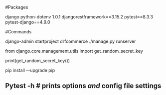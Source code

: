 #Packages

django
python-dotenv 1.0.1
djangorestframework==3.15.2
pytest==8.3.3
pytest-django==4.9.0

#Commands

django-admin startproject drfcommerce
./manage.py runserver

from django.core.management.utils import get_random_secret_key

print(get_random_secret_key())

pip install --upgrade pip

## Pytest -h # prints options _and_ config file  settings




